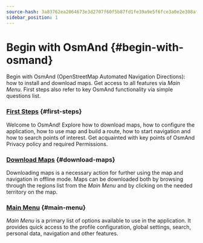 ```yaml
---
source-hash: 3a83762ea2064673e3d2707f60f5b87fd1fe39a9e5f6fce3a0e2e308af462f25
sidebar_position: 1
---
```


# Begin with OsmAnd {#begin-with-osmand}

Begin with OsmAnd (OpenStreetMap Automated Navigation Directions): how to install and download maps. Get access to all features via *Main Menu*. First steps also refer to key OsmAnd functionality via simple questions list.

### [First Steps](./first-steps.md) {#first-steps}

Welcome to OsmAnd! Explore how to download maps, how to configure the application, how to use map and build a route, how to start navigation and how to search points of interest. Get acquainted with key points of OsmAnd Privacy policy and required Permissions.

### [Download Maps](./download-maps.md) {#download-maps}

Downloading maps is a necessary action for further using the map and navigation in offline mode. Maps can be downloaded both by browsing through the regions list from the *Main Menu* and by clicking on the needed territory on the map.

### [Main Menu](./main-menu.md) {#main-menu}

*Main Menu* is a primary list of options available to use in the application. It provides quick access to the profile configuration, global settings, search, personal data, navigation and other features.